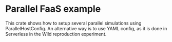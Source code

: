 # Parallel FaaS example
This crate shows how to setup several parallel simulations using ParallelHostConfig. An alternative way is to use YAML config, as it is done in Serverless in the Wild reproduction experiment.
